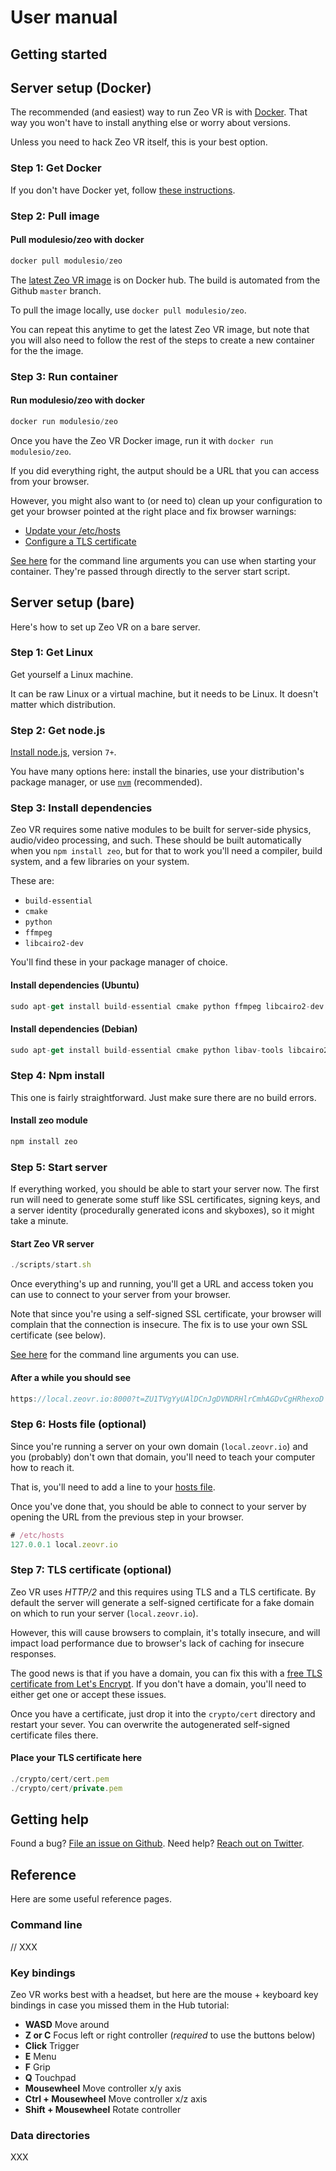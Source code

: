 # User manual

## Getting started

## Server setup (Docker)

The recommended (and easiest) way to run Zeo VR is with [Docker](https://docker.com). That way you won't have to install anything else or worry about versions.

Unless you need to hack Zeo VR itself, this is your best option.

### Step 1: Get Docker

If you don't have Docker yet, follow [these instructions](https://docs.docker.com/engine/getstarted/step_one/).

### Step 2: Pull image

#### Pull modulesio/zeo with docker

```javascript
docker pull modulesio/zeo
```

The [latest Zeo VR image](https://hub.docker.com/r/modulesio/zeo/) is on Docker hub. The build is automated from the Github `master` branch.

To pull the image locally, use `docker pull modulesio/zeo`.

You can repeat this anytime to get the latest Zeo VR image, but note that you will also need to follow the rest of the steps to create a new container for the the image.

### Step 3: Run container

#### Run modulesio/zeo with docker

```javascript
docker run modulesio/zeo
```

Once you have the Zeo VR Docker image, run it with `docker run modulesio/zeo`.

If you did everything right, the autput should be a URL that you can access from your browser.

However, you might also want to (or need to) clean up your configuration to get your browser pointed at the right place and fix browser warnings:

- [Update your /etc/hosts](#step-6-hosts-file-optional)
- [Configure a TLS certificate](#step-7-tls-certificate-optional)

[See here](#command-line) for the command line arguments you can use when starting your container. They're passed through directly to the server start script.

## Server setup (bare)

Here's how to set up Zeo VR on a bare server.

### Step 1: Get Linux

Get yourself a Linux machine.

It can be raw Linux or a virtual machine, but it needs to be Linux. It doesn't matter which distribution.

### Step 2: Get node.js

[Install node.js](https://nodejs.org/en/download/), version `7+`.

You have many options here: install the binaries, use your distribution's package manager, or use [`nvm`](https://github.com/creationix/nvm) (recommended).

### Step 3: Install dependencies

Zeo VR requires some native modules to be built for server-side physics, audio/video processing, and such. These should be built automatically when you `npm install zeo`, but for that to work you'll need a compiler, build system, and a few libraries on your system.

These are:

- `build-essential`
- `cmake`
- `python`
- `ffmpeg`
- `libcairo2-dev`

You'll find these in your package manager of choice.

#### Install dependencies (Ubuntu)

```javascript
sudo apt-get install build-essential cmake python ffmpeg libcairo2-dev
```

#### Install dependencies (Debian)

```javascript
sudo apt-get install build-essential cmake python libav-tools libcairo2-dev
```

### Step 4: Npm install

This one is fairly straightforward. Just make sure there are no build errors.

#### Install zeo module

```javascript
npm install zeo
```

### Step 5: Start server

If everything worked, you should be able to start your server now. The first run will need to generate some stuff like SSL certificates, signing keys, and a server identity (procedurally generated icons and skyboxes), so it might take a minute.

#### Start Zeo VR server

```javascript
./scripts/start.sh
```

Once everything's up and running, you'll get a URL and access token you can use to connect to your server from your browser.

Note that since you're using a self-signed SSL certificate, your browser will complain that the connection is insecure. The fix is to use your own SSL certificate (see below).

[See here](#command-line) for the command line arguments you can use.

#### After a while you should see

```javascript
https://local.zeovr.io:8000?t=ZU1TVgYyUAlDCnJgDVNDRHlrCmhAGDvCgHRhexoD
```

### Step 6: Hosts file (optional)

Since you're running a server on your own domain (`local.zeovr.io`) and you (probably) don't own that domain, you'll need to teach your computer how to reach it.

That is, you'll need to add a line to your [hosts file](https://en.wikipedia.org/wiki/Hosts_(file)).

Once you've done that, you should be able to connect to your server by opening the URL from the previous step in your browser.

```javascript
# /etc/hosts
127.0.0.1 local.zeovr.io
```

### Step 7: TLS certificate (optional)

Zeo VR uses *HTTP/2* and this requires using TLS and a TLS certificate. By default the server will generate a self-signed certificate for a fake domain on which to run your server (`local.zeovr.io`).

However, this will cause browsers to complain, it's totally insecure, and will impact load performance due to browser's lack of caching for insecure responses.

The good news is that if you have a domain, you can fix this with a [free TLS certificate from Let's Encrypt](https://certbot.eff.org/). If you don't have a domain, you'll need to either get one or accept these issues.

Once you have a certificate, just drop it into the `crypto/cert` directory and restart your sever. You can overwrite the autogenerated self-signed certificate files there.

#### Place your TLS certificate here

```javascript
./crypto/cert/cert.pem
./crypto/cert/private.pem
```

## Getting help

Found a bug? [File an issue on Github](https://github.com/modulesio/zeo/issues).
Need help? [Reach out on Twitter](https://twitter.com/modulesio).

## Reference

Here are some useful reference pages.

### Command line

// XXX

### Key bindings

Zeo VR works best with a headset, but here are the mouse + keyboard key bindings in case you missed them in the Hub tutorial:

- **WASD** Move around
- **Z or C** Focus left or right controller (_required_ to use the buttons below)
- **Click** Trigger
- **E** Menu
- **F** Grip
- **Q** Touchpad
- **Mousewheel** Move controller x/y axis
- **Ctrl + Mousewheel** Move controller x/z axis
- **Shift + Mousewheel** Rotate controller

### Data directories

XXX

